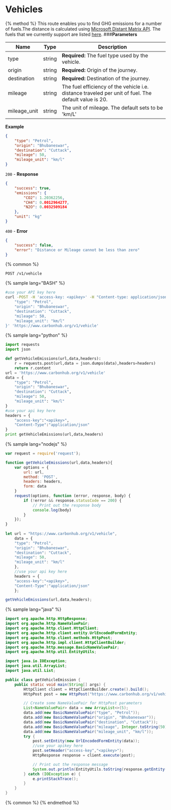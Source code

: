 # Vehicles

{% method %}
This route enables you to find GHG emissions for a number of fuels.The distance is calculated using [Microsoft Distant Matrix API](https://docs.microsoft.com/en-us/bingmaps/rest-services/routes/calculate-a-distance-matrix). The fuels that we currently support are listed [here](https://gitlab.com/aossie/CarbonFootprint/blob/master/Source/Core/core/resources/fuels.json). 
###**Parameters**

| Name        | Type           | Description  |
| ------------- |-------------| -----|
| type | string | **Required:** The fuel type used by the vehicle.|
| origin    | string | **Required:** Origin of the journey. |
| destination   | string | **Required:** Destination of the journey. |
| mileage    | string | The fuel efficiency of the vehicle i.e. distance traveled per unit of fuel. The default value is 20. |
| mileage_unit     | string | The unit of mileage. The default sets to be 'km/L' |

**Example**
```JSON
{
    "type": "Petrol",
    "origin": "Bhubaneswar",
    "destination": "Cuttack",
    "mileage": 50,
    "mileage_unit": "km/l"
}
```
`200` - **Response**
```JSON
{
    "success": true,
    "emissions": {
        "CO2": 1.20362256,
        "CH4": 0.0012964277,
        "N2O": 0.0032509184
    },
    "unit": "kg"
}
```
`400` - **Error** 
```JSON
{
    "success": false,
    "error": "Distance or Mileage cannot be less than zero"
}
```
{% common %}
```
POST /v1/vehicle
```
{% sample lang="BASH" %}
```Bash
#use your API key here
curl -POST -H 'access-key: <apikey>' -H "Content-type: application/json" -d '{
    "type": "Petrol",
    "origin": "Bhubaneswar",
    "destination": "Cuttack",
    "mileage": 50,
    "mileage_unit": "km/l"
}' 'https://www.carbonhub.org/v1/vehicle'
```
{% sample lang="python" %}
```Python
import requests
import json

def getVehicleEmissions(url,data,headers):
    r = requests.post(url,data = json.dumps(data),headers=headers)
    return r.content
url = 'https://www.carbonhub.org/v1/vehicle'
data = {
    "type": "Petrol",
    "origin": "Bhubaneswar",
    "destination": "Cuttack",
    "mileage": 50,
    "mileage_unit": "km/l"
}
#use your api key here
headers = {
    "access-key":"<apikey>",
    "Content-Type":"application/json"
}
print getVehicleEmissions(url,data,headers)
```

{% sample lang="nodejs" %}
```javascript
var request = require('request');

function getVehicleEmissions(url,data,headers){
    var options = {
        url: url,
        method: 'POST',
        headers: headers,
        form: data
    }
    request(options, function (error, response, body) {
        if (!error && response.statusCode == 200) {
            // Print out the response body
            console.log(body)
        }
    });
}
    
let url = "https://www.carbonhub.org/v1/vehicle",
    data = {
    "type": "Petrol",
    "origin": "Bhubaneswar",
    "destination": "Cuttack",
    "mileage": 50,
    "mileage_unit": "km/l"
    },
    //use your api key here
    headers = {
    "access-key":"<apikey>",
    "Content-Type":"application/json"
    };

getVehicleEmissions(url,data,headers); 
```

{% sample lang="java" %}
```Java
import org.apache.http.HttpResponse;
import org.apache.http.NameValuePair;
import org.apache.http.client.HttpClient;
import org.apache.http.client.entity.UrlEncodedFormEntity;
import org.apache.http.client.methods.HttpPost;
import org.apache.http.impl.client.HttpClientBuilder;
import org.apache.http.message.BasicNameValuePair;
import org.apache.http.util.EntityUtils;

import java.io.IOException;
import java.util.ArrayList;
import java.util.List;

public class getVehicleEmission {
    public static void main(String[] args) {
        HttpClient client = HttpClientBuilder.create().build();
        HttpPost post = new HttpPost("https://www.carbonhub.org/v1/vehicle");

        // Create some NameValuePair for HttpPost parameters
        List<NameValuePair> data = new ArrayList<>(5); 
        data.add(new BasicNameValuePair("type", "Petrol"));
        data.add(new BasicNameValuePair("origin", "Bhubaneswar"));
        data.add(new BasicNameValuePair("destination", "Cuttack"));
        data.add(new BasicNameValuePair("mileage", Integer.toString(50)));
        data.add(new BasicNameValuePair("mileage_unit", "km/l"));
        try {
            post.setEntity(new UrlEncodedFormEntity(data));
            //use your apikey here
            post.setHeader("access-key","<apikey>");
            HttpResponse response = client.execute(post);

            // Print out the response message
            System.out.println(EntityUtils.toString(response.getEntity()));
        } catch (IOException e) {
            e.printStackTrace();
        }
    }
}
```

{% common %}
{% endmethod %}
